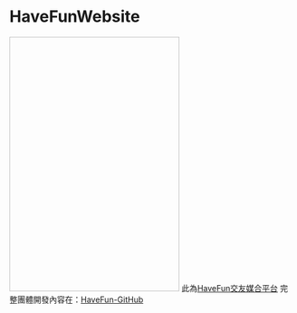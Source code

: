 # HaveFunWebsite
<img scr="https://github.com/ANATANI/HaveFunWebsite/blob/main/IMG_0134.jpg" height="450px" width="300px">
此為<a href="https://havefun.azurewebsites.net/">HaveFun交友媒合平台</a>
完整團體開發內容在：<a href="https://github.com/Turner-Chang/HaveFun.git">HaveFun-GitHub</a>
